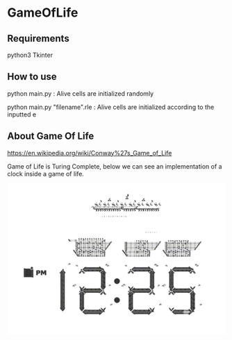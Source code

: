 # GameOfLife

## Requirements
python3
Tkinter

## How to use
python main.py : Alive cells are initialized randomly

python main.py "filename".rle : Alive cells are initialized according to the inputted e
## About Game Of Life

<https://en.wikipedia.org/wiki/Conway%27s_Game_of_Life>


Game of Life is Turing Complete, below we can see an implementation of a clock inside a game of life.

![Clock](clock.gif)